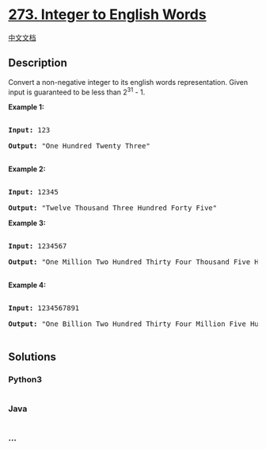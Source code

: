 # [273. Integer to English Words](https://leetcode.com/problems/integer-to-english-words)

[中文文档](/solution/0200-0299/0273.Integer%20to%20English%20Words/README.md)

## Description

<p>Convert a non-negative integer to its english words representation. Given input is guaranteed to be less than 2<sup>31</sup> - 1.</p>

<p><b>Example 1:</b></p>

<pre>

<b>Input:</b> 123

<b>Output:</b> &quot;One Hundred Twenty Three&quot;

</pre>

<p><b>Example 2:</b></p>

<pre>

<b>Input:</b> 12345

<b>Output:</b> &quot;Twelve Thousand Three Hundred Forty Five&quot;</pre>

<p><b>Example 3:</b></p>

<pre>

<b>Input:</b> 1234567

<b>Output:</b> &quot;One Million Two Hundred Thirty Four Thousand Five Hundred Sixty Seven&quot;

</pre>

<p><b>Example 4:</b></p>

<pre>

<b>Input:</b> 1234567891

<b>Output:</b> &quot;One Billion Two Hundred Thirty Four Million Five Hundred Sixty Seven Thousand Eight Hundred Ninety One&quot;

</pre>

## Solutions

<!-- tabs:start -->

### **Python3**

```python

```

### **Java**

```java

```

### **...**

```

```

<!-- tabs:end -->
